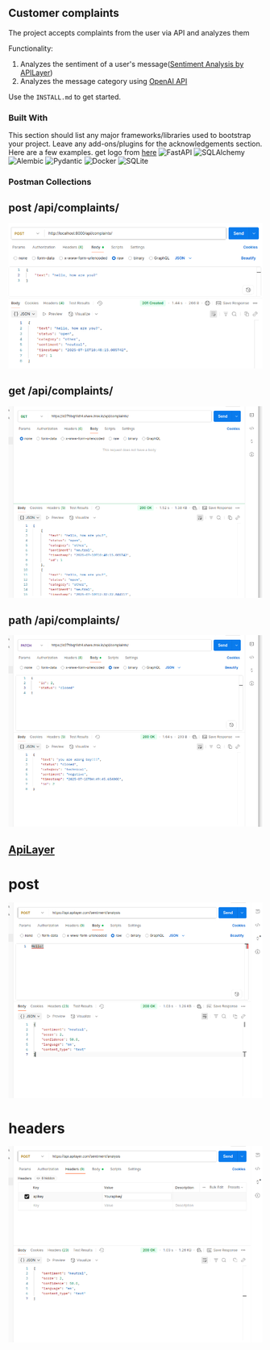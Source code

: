 ## Customer complaints

The project accepts complaints from the user via API and analyzes them


Functionality:
1. Analyzes the sentiment of a user's message([Sentiment Analysis by APILayer](https://apilayer.com/marketplace/sentiment-analysis-api))
2. Analyzes the message category using [OpenAI API](https://platform.openai.com/docs/guides/completion/overview)

Use the `INSTALL.md` to get started.

### Built With

This section should list any major frameworks/libraries used to bootstrap your project. Leave any add-ons/plugins for the acknowledgements section. Here are a few examples.
get logo from [here](https://logos-world.com/)
![FastAPI](https://img.shields.io/badge/fastapi-%23000000.svg?style=for-the-badge&logo=fastapi&logoColor=white) 
![SQLAlchemy](https://img.shields.io/badge/SQLAlchemy-%231485B4.svg?style=for-the-badge&logo=SQLAlchemy&logoColor=white]) 
![Alembic](https://img.shields.io/badge/Alembic-%231485B4.svg?style=for-the-badge&logo=alembic&logoColor=white]) 
![Pydantic](https://img.shields.io/badge/pydantic-%231485B4.svg?style=for-the-badge&logo=pydantic&logoColor=white)
![Docker](https://img.shields.io/badge/docker-compose-%230db7ed.svg?style=for-the-badge&logo=docker&logoColor=white)
![SQLite](https://img.shields.io/badge/sqlite-%230db7ed.svg?style=for-the-badge&logo=sqlite&logoColor=white)

### Postman Collections

##  post /api/complaints/
![workspace 1](./postman_collections/img.png)

##  get /api/complaints/
![workspace 1](./postman_collections/img_1.png)

##  path /api/complaints/
![workspace 1](./postman_collections/img_2.png)

##  [ApiLayer](https://api.apilayer.com/sentiment/analysis)
# post 
![workspace 1](./postman_collections/img_3.png)
# headers 
![workspace 1](./postman_collections/img_4.png)